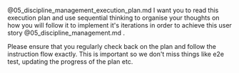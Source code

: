 @05_discipline_management_execution_plan.md I want you to read this execution plan and use sequential thinking to organise your thoughts on how you will follow it to implement it's iterations in order to achieve this user story @05_discipline_management.md .

Please ensure that you regularly check back on the plan and follow the instruction flow exactly. This is important so we don't miss things like e2e test, updating the progress of the plan etc.
